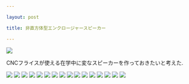 ```yaml
---

layout: post

title: 非直方体型エンクロージャースピーカー

---
```


<img src="https://gakuseishitsu.github.io/images/speaker2/s1.jpg">

CNCフライスが使える在学中に変なスピーカーを作っておきたいと考えた. 

<img src="https://gakuseishitsu.github.io/images/speaker2/s1.jpg">
<img src="https://gakuseishitsu.github.io/images/speaker2/s2.jpg">
<img src="https://gakuseishitsu.github.io/images/speaker2/s3.jpg">
<img src="https://gakuseishitsu.github.io/images/speaker2/s4.jpg">
<img src="https://gakuseishitsu.github.io/images/speaker2/s5.jpg">
<img src="https://gakuseishitsu.github.io/images/speaker2/s6.jpg">
<img src="https://gakuseishitsu.github.io/images/speaker2/s7.jpg">
<img src="https://gakuseishitsu.github.io/images/speaker2/s8.jpg">
<img src="https://gakuseishitsu.github.io/images/speaker2/s9.jpg">
<img src="https://gakuseishitsu.github.io/images/speaker2/s10.jpg">
<img src="https://gakuseishitsu.github.io/images/speaker2/s12.jpg">
<img src="https://gakuseishitsu.github.io/images/speaker2/s13.jpg">
<img src="https://gakuseishitsu.github.io/images/speaker2/s14.jpg">
<img src="https://gakuseishitsu.github.io/images/speaker2/s15.jpg">
<img src="https://gakuseishitsu.github.io/images/speaker2/s16.jpg">
<img src="https://gakuseishitsu.github.io/images/speaker2/s17.jpg">